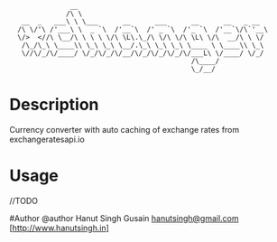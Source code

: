 ~~~~
               __
              /\ \
   __  _   ___\ \ \___      __      ___      __      __   _ __
  /\ \/'\ /'___\ \  _ `\  /'__`\  /' _ `\  /'_ `\  /'__`\/\`'__\
  \/>  <//\ \__/\ \ \ \ \/\ \L\.\_/\ \/\ \/\ \L\ \/\  __/\ \ \/
   /\_/\_\ \____\\ \_\ \_\ \__/.\_\ \_\ \_\ \____ \ \____\\ \_\
   \//\/_/\/____/ \/_/\/_/\/__/\/_/\/_/\/_/\/___L\ \/____/ \/_/
                                             /\____/
                                             \_/__/
~~~~

# Description
Currency converter with auto caching of exchange rates from exchangeratesapi.io

# Usage
//TODO

#Author
@author Hanut Singh Gusain <hanutsingh@gmail.com> [http://www.hanutsingh.in]
